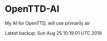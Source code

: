 # OpenTTD-AI
My AI for OpenTTD, will use primarily air

Latest backup: Sun Aug 25 10:19:01 UTC 2019
